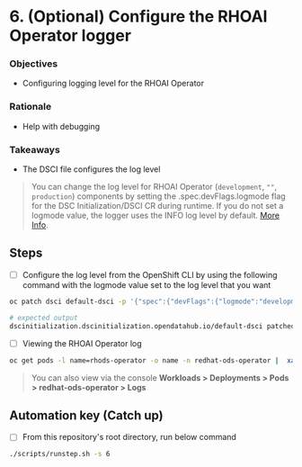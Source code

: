 # 6. (Optional) Configure the RHOAI Operator logger

### Objectives

- Configuring logging level for the RHOAI Operator

### Rationale

- Help with debugging

### Takeaways

- The DSCI file configures the log level

> You can change the log level for RHOAI Operator (`development`, `""`, `production`) components by setting the .spec.devFlags.logmode flag for the DSC Initialization/DSCI CR during runtime. If you do not set a logmode value, the logger uses the INFO log level by default. [More Info](https://docs.redhat.com/en/documentation/red_hat_openshift_ai_self-managed/2.10/html/Install_and_unInstall_openshift_ai_self-managed/Install-and-deploying-openshift-ai_install#Configure-the-operator-logger_operator-log).

## Steps

- [ ] Configure the log level from the OpenShift CLI by using the following command with the logmode value set to the log level that you want

```sh
oc patch dsci default-dsci -p '{"spec":{"devFlags":{"logmode":"development"}}}' --type=merge
```

```sh
# expected output
dscinitialization.dscinitialization.opendatahub.io/default-dsci patched
```

- [ ] Viewing the RHOAI Operator log

```sh
oc get pods -l name=rhods-operator -o name -n redhat-ods-operator |  xargs -I {} oc logs -f {} -n redhat-ods-operator
```

> You can also view via the console
> **Workloads > Deployments > Pods > redhat-ods-operator > Logs**

## Automation key (Catch up)

- [ ] From this repository's root directory, run below command

```sh
./scripts/runstep.sh -s 6
```
